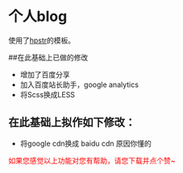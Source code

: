 # 个人blog

使用了[hpstr](https://github.com/hacke2/hpstr-jekyll-theme)的模板。

##在此基础上已做的修改
* 增加了百度分享
* 加入百度站长助手，google analytics
* 将Scss换成LESS

## 在此基础上拟作如下修改：
* 将google cdn换成 baidu cdn 原因你懂的

<p style="color:red">如果您感觉以上功能对您有帮助，请您下载并点个赞~</p>